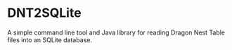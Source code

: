 DNT2SQLite
========

A simple command line tool and Java library for reading Dragon Nest Table files into an SQLite database.
